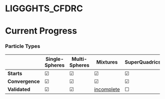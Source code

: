 # LIGGGHTS_CFDRC


# Current Progress
### Particle Types
|            | Single-Spheres | Multi-Spheres | Mixtures | SuperQuadrics |
|   -        | -------------  | ------------- | -------  | ------------- |
| **Starts** |     &#9745;    |     &#9745;   | &#9745;  |     &#9745;   |
| **Convergence** |     &#9745;    |     &#9745;   | &#9745;  |     &#9745;   |
| **Validated** |     &#9745;    |      &#9745;   | [incomplete](#mixture)  |    &#9744;    |






